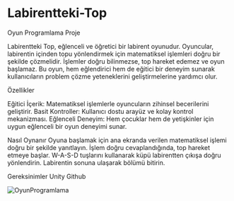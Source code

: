 # Labirentteki-Top
Oyun Programlama Proje

Labirentteki Top, eğlenceli ve öğretici bir labirent oyunudur. Oyuncular, labirentin içinden topu yönlendirmek için matematiksel işlemleri doğru bir şekilde çözmelidir. İşlemler doğru bilinmezse, top hareket edemez ve oyun başlamaz. Bu oyun, hem eğlendirici hem de eğitici bir deneyim sunarak kullanıcıların problem çözme yeteneklerini geliştirmelerine yardımcı olur.

Özellikler

Eğitici İçerik: Matematiksel işlemlerle oyuncuların zihinsel becerilerini geliştirir.
Basit Kontroller: Kullanıcı dostu arayüz ve kolay kontrol mekanizması.
Eğlenceli Deneyim: Hem çocuklar hem de yetişkinler için uygun eğlenceli bir oyun deneyimi sunar.


Nasıl Oynanır
Oyuna başlamak için ana ekranda verilen matematiksel işlemi doğru bir şekilde yanıtlayın.
İşlem doğru cevaplandığında, top hareket etmeye başlar.
W-A-S-D tuşlarını kullanarak küpü labirentten çıkışa doğru yönlendirin.
Labirentin sonuna ulaşarak bölümü bitirin.


Gereksinimler
Unity
Github


![OyunProgramlama](https://github.com/yasindenizcure/Labirentteki-Top/assets/148881966/d831ece7-884f-467c-b37d-419fb5229c67)
